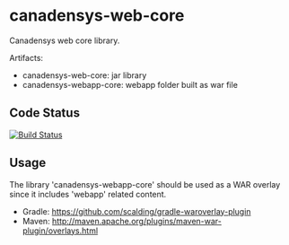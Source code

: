 canadensys-web-core
===================
Canadensys web core library.

Artifacts:

* canadensys-web-core: jar library 
* canadensys-webapp-core: webapp folder built as war file 

Code Status
-----------
[![Build Status](https://travis-ci.org/Canadensys/canadensys-web-core.png)](https://travis-ci.org/Canadensys/canadensys-web-core)

Usage
-----

The library 'canadensys-webapp-core' should be used as a WAR overlay since it includes 'webapp' related content.

* Gradle: https://github.com/scalding/gradle-waroverlay-plugin
* Maven: http://maven.apache.org/plugins/maven-war-plugin/overlays.html

